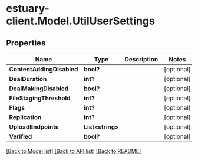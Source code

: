 # estuary-client.Model.UtilUserSettings
## Properties

Name | Type | Description | Notes
------------ | ------------- | ------------- | -------------
**ContentAddingDisabled** | **bool?** |  | [optional] 
**DealDuration** | **int?** |  | [optional] 
**DealMakingDisabled** | **bool?** |  | [optional] 
**FileStagingThreshold** | **int?** |  | [optional] 
**Flags** | **int?** |  | [optional] 
**Replication** | **int?** |  | [optional] 
**UploadEndpoints** | **List&lt;string&gt;** |  | [optional] 
**Verified** | **bool?** |  | [optional] 

[[Back to Model list]](../README.md#documentation-for-models) [[Back to API list]](../README.md#documentation-for-api-endpoints) [[Back to README]](../README.md)


